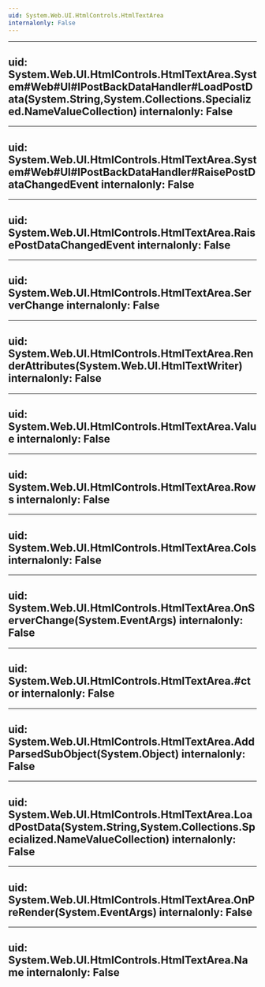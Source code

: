 ```yaml
---
uid: System.Web.UI.HtmlControls.HtmlTextArea
internalonly: False
---
```


---
uid: System.Web.UI.HtmlControls.HtmlTextArea.System#Web#UI#IPostBackDataHandler#LoadPostData(System.String,System.Collections.Specialized.NameValueCollection)
internalonly: False
---

---
uid: System.Web.UI.HtmlControls.HtmlTextArea.System#Web#UI#IPostBackDataHandler#RaisePostDataChangedEvent
internalonly: False
---

---
uid: System.Web.UI.HtmlControls.HtmlTextArea.RaisePostDataChangedEvent
internalonly: False
---

---
uid: System.Web.UI.HtmlControls.HtmlTextArea.ServerChange
internalonly: False
---

---
uid: System.Web.UI.HtmlControls.HtmlTextArea.RenderAttributes(System.Web.UI.HtmlTextWriter)
internalonly: False
---

---
uid: System.Web.UI.HtmlControls.HtmlTextArea.Value
internalonly: False
---

---
uid: System.Web.UI.HtmlControls.HtmlTextArea.Rows
internalonly: False
---

---
uid: System.Web.UI.HtmlControls.HtmlTextArea.Cols
internalonly: False
---

---
uid: System.Web.UI.HtmlControls.HtmlTextArea.OnServerChange(System.EventArgs)
internalonly: False
---

---
uid: System.Web.UI.HtmlControls.HtmlTextArea.#ctor
internalonly: False
---

---
uid: System.Web.UI.HtmlControls.HtmlTextArea.AddParsedSubObject(System.Object)
internalonly: False
---

---
uid: System.Web.UI.HtmlControls.HtmlTextArea.LoadPostData(System.String,System.Collections.Specialized.NameValueCollection)
internalonly: False
---

---
uid: System.Web.UI.HtmlControls.HtmlTextArea.OnPreRender(System.EventArgs)
internalonly: False
---

---
uid: System.Web.UI.HtmlControls.HtmlTextArea.Name
internalonly: False
---
